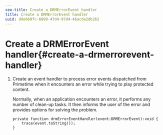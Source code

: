 ```yaml
---
seo-title: Create a DRMErrorEvent handler
title: Create a DRMErrorEvent handler
uuid: dde660fc-6899-47d4-97d4-46acda2db262
---
```


# Create a DRMErrorEvent handler{#create-a-drmerrorevent-handler}

1. Create an event handler to process error events dispatched from Primetime when it encounters an error while trying to play protected content.

   Normally, when an application encounters an error, it performs any number of clean-up tasks. It then informs the user of the error and provides options for solving the problem. 

   ```
   private function drmErrorEventHandler(event:DRMErrorEvent):void {  
       trace(event.toString());  
   } 
   ```

